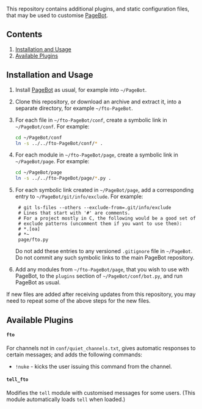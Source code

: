 This repository contains additional plugins, and static configuration files, that may be used to customise [PageBot](//github.com/joodicator/PageBot).

## Contents
1. [Installation and Usage](#installation-and-usage)
2. [Available Plugins](#available-plugins)

## Installation and Usage

1. Install [PageBot](//github.com/joodicator/PageBot) as usual, for example into `~/PageBot`.

2. Clone this repository, or download an archive and extract it, into a separate directory, for example `~/fto-PageBot`.

3. For each file in `~/fto-PageBot/conf`, create a symbolic link in `~/PageBot/conf`. For example:

   ```bash
   cd ~/PageBot/conf
   ln -s ../../fto-PageBot/conf/* .
   ```   

4. For each module in `~/fto-PageBot/page`, create a symbolic link in `~/PageBot/page`. For example:

   ```bash
   cd ~/PageBot/page
   ln -s ../../fto-PageBot/page/*.py .
   ```

5. For each symbolic link created in `~/PageBot/page`, add a corresponding entry to `~/PageBot/git/info/exclude`. For example:
   
   ```
    # git ls-files --others --exclude-from=.git/info/exclude
    # Lines that start with '#' are comments.
    # For a project mostly in C, the following would be a good set of
    # exclude patterns (uncomment them if you want to use them):
    # *.[oa]
    # *~
    page/fto.py
   ```
    
   Do not add these entries to any versioned `.gitignore` file in `~/PageBot`. Do not commit any such symbolic links to the main PageBot repository.

6. Add any modules from `~/fto-PageBot/page`, that you wish to use with PageBot, to the `plugins` section of `~/PageBot/conf/bot.py`, and run PageBot as usual.

If new files are added after receiving updates from this repository, you may need to repeat some of the above steps for the new files.

## Available Plugins

#### `fto`
For channels not in `conf/quiet_channels.txt`, gives automatic responses to certain messages; and adds the following commands:
* `!nuke` - kicks the user issuing this command from the channel.

#### `tell_fto`
Modifies the `tell` module with customised messages for some users. (This module automatically loads `tell` when loaded.)
